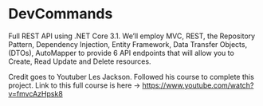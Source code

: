 # DevCommands
 Full REST API using .NET Core 3.1. We’ll employ MVC, REST, the Repository Pattern, Dependency Injection, Entity Framework, Data Transfer Objects, (DTOs), AutoMapper to provide 6 API endpoints that will allow you to Create, Read Update and Delete resources.
 
 Credit goes to Youtuber Les Jackson.
Followed his course to complete this project.
Link to this full course is here -> https://www.youtube.com/watch?v=fmvcAzHpsk8
